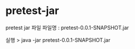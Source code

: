 # pretest-jar
pretest jar 파일
파일명 : pretest-0.0.1-SNAPSHOT.jar

실행 > java -jar pretest-0.0.1-SNAPSHOT.jar
